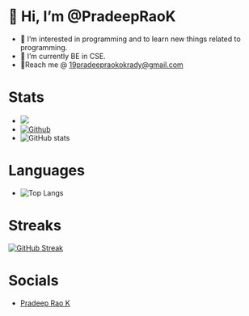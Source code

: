 # 👋 Hi, I’m @PradeepRaoK
- 👀 I’m interested in programming and to learn new things related to programming.
- 🌱 I’m currently BE in CSE.
- 🤝Reach me @ 19pradeepraokokrady@gmail.com
# Stats
- ![](https://visitor-badge.laobi.icu/badge?page_id=PradeepRaoK.PradeepRaoK)
- [![Github](https://img.shields.io/github/followers/PradeepRaoK?label=Follow&style=social)](https://github.com/PradeepRaoK)
- ![GitHub stats](https://github-readme-stats.vercel.app/api?username=PradeepRaoK&show_icons=true&theme=tokyonight)
# Languages
- ![Top Langs](https://github-readme-stats.vercel.app/api/top-langs/?username=PradeepRaoK&theme=tokyonight)
# Streaks
 [![GitHub Streak](https://github-readme-streak-stats.herokuapp.com/?user=PradeepRaoK&theme=tokyonight)](https://git.io/streak-stats)
# Socials
- <div class="badge-base LI-profile-badge" data-locale="en_US" data-size="medium" data-theme="dark" data-type="VERTICAL" data-vanity="pradeep-rao-k-0b7b81204" data-version="v1"><a class="badge-base__link LI-simple-link" href="https://in.linkedin.com/in/pradeep-rao-k-0b7b81204?trk=profile-badge">Pradeep Rao K</a></div>           




<!---
PradeepRaoK/PradeepRaoK is a ✨ special ✨ repository because its `README.md` (this file) appears on your GitHub profile.
You can click the Preview link to take a look at your changes.
--->
